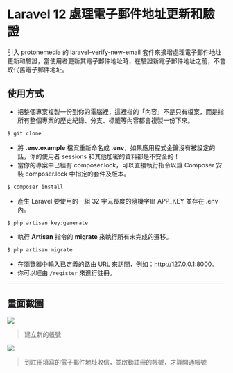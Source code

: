 # Laravel 12 處理電子郵件地址更新和驗證

引入 protonemedia 的 laravel-verify-new-email 套件來擴增處理電子郵件地址更新和驗證，當使用者更新其電子郵件地址時，在驗證新電子郵件地址之前，不會取代舊電子郵件地址。

## 使用方式
- 把整個專案複製一份到你的電腦裡，這裡指的「內容」不是只有檔案，而是指所有整個專案的歷史紀錄、分支、標籤等內容都會複製一份下來。
```sh
$ git clone
```
- 將 __.env.example__ 檔案重新命名成 __.env__，如果應用程式金鑰沒有被設定的話，你的使用者 sessions 和其他加密的資料都是不安全的！
- 當你的專案中已經有 composer.lock，可以直接執行指令以讓 Composer 安裝 composer.lock 中指定的套件及版本。
```sh
$ composer install
```
- 產生 Laravel 要使用的一組 32 字元長度的隨機字串 APP_KEY 並存在 .env 內。
```sh
$ php artisan key:generate
```
- 執行 __Artisan__ 指令的 __migrate__ 來執行所有未完成的遷移。
```sh
$ php artisan migrate
```
- 在瀏覽器中輸入已定義的路由 URL 來訪問，例如：http://127.0.0.1:8000。
- 你可以經由 `/register` 來進行註冊。

----

## 畫面截圖
![](https://i.imgur.com/Y7tH57I.png)
> 建立新的帳號

![](https://i.imgur.com/PTBgnBc.png)
> 到註冊填寫的電子郵件地址收信，並啟動註冊的帳號，才算開通帳號
